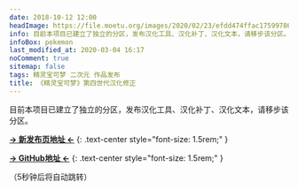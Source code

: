```yaml
---
date: 2018-10-12 12:00
headImage: https://file.moetu.org/images/2020/02/23/efdd474ffac175997868fa704bdc063e1f4ad7cdd56b9c40.jpg
info: 目前本项目已建立了独立的分区，发布汉化工具、汉化补丁、汉化文本，请移步该分区。
infoBox: pokemon
last_modified_at: 2020-03-04 16:17
noComment: true
sitemap: false
tags: 精灵宝可梦 二次元 作品发布
title: 《精灵宝可梦》第四世代汉化修正
---
```

目前本项目已建立了独立的分区，发布汉化工具、汉化补丁、汉化文本，请移步该分区。

**[→ 新发布页地址 ←](/PokemonChineseTranslationRevise/)**
{: .text-center style="font-size: 1.5rem;" }

**[→ GitHub地址 ←](https://github.com/Xzonn/PokemonChineseTranslationRevise/)**
{: .text-center style="font-size: 1.5rem;" }

（5秒钟后将自动跳转）

<script> setTimeout(x => location.href = location.origin + "/PokemonChineseTranslationRevise/" + location.search + location.hash, 5000) </script>